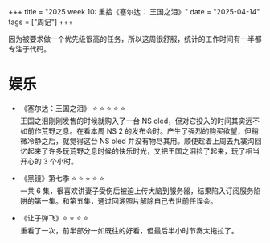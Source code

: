 +++
title = "2025 week 10: 重拾《塞尔达： 王国之泪》"
date = "2025-04-14"
tags = ["周记"]
+++

因为被要求做一个优先级很高的任务，所以这周很舒服，统计的工作时间有一半都专注于代码。

# 娱乐

- 《塞尔达：王国之泪》 ⭐️ ⭐️ ⭐️ ⭐️ ⭐️  
  王国之泪刚刚发售的时候就购入了一台 NS oled，但对它投入的时间其实远不如前作荒野之息。在看本周 NS 2 的发布会时。产生了强烈的购买欲望，但稍微冷静之后，就觉得这台 NS oled 并没有物尽其用。顺便趁着上周去九寨沟回忆起来了许多玩荒野之息时候的快乐时光，又把王国之泪捡了起来，玩了相当开心的 3 个小时。

- 《黑镜》第七季 ⭐️ ⭐️ ⭐️ ⭐️ ⭐️  
  一共 6 集，很喜欢讲妻子受伤后被迫上传大脑到服务器，结果陷入订阅服务陷阱的第一集。和第五集，通过回溯照片解除自己去世前任误会。

- 《让子弹飞》⭐️ ⭐️ ⭐️ ⭐️  
  重看了一次，前半部分一如既往的好看，但最后半小时节奏太拖拉了。
